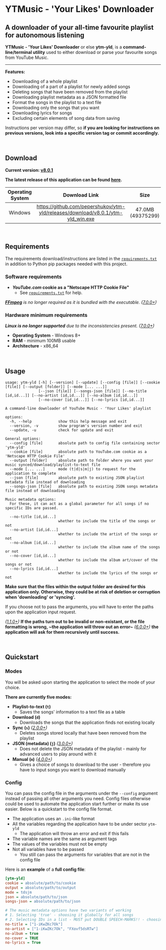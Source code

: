 # **YTMusic - 'Your Likes' Downloader**
## A downloader of your all-time favourite playlist for autonomous listening

**YTMusic - 'Your Likes' Downloader** or else **ytm-yld**, is a **command-line/terminal utility** used to either download or parse your favourite songs from YouTube Music.

***

**Features:**
- Downloading of a whole playlist
- Downloading of a part of a playlist for newly added songs
- Deleting songs that have been removed from the playlist
- Downloading playlist metadata as a JSON formatted file
- Format the songs in the playlist to a text file
- Downloading only the songs that you want
- Downloading lyrics for songs
- Excluding certain elements of song data from saving

Instructions per version may differ, so **if you are looking for instructions on previous versions, look into a specific version tag or commit accordingly.**

&nbsp;

## Download

**Current version: [v8.0.1](https://github.com/pepershukov/ytm-yld/releases/tag/v8.0.1)**

**The latest release of this application can be found [here](https://github.com/pepershukov/ytm-yld/releases/latest).**

| **Operating System** | **Download Link** | **Size** | **Hash - SHA216** |
|:---:|:---:|:---:|:---:|
| Windows | https://github.com/pepershukov/ytm-yld/releases/download/v8.0.1/ytm-yld_win.exe | 47.0MB (49375299) | 886E1DA5368AA457A3FE639FAA062DDFE8FE8CD2ECF75E344CCA7CFE7B30EE5B |

&nbsp;

## Requirements

The requirements download/instructions are listed in the [`requirements.txt`](https://github.com/pepershukov/ytm-yld/blob/main/requirements.txt) in addition to Python pip packages needed with this project.

### Software requirements
- ***YouTube.com* cookie as a "Netscape HTTP Cookie File"**
  - See [`requirements.txt`](https://raw.githubusercontent.com/pepershukov/ytm-yld/main/requirements.txt) for help.

_**[FFmpeg](https://ffmpeg.org/)** is no longer required as it is bundled with the executable._  _([7.0.0+](https://github.com/pepershukov/ytm-yld/releases/tag/v7.0.0))_

### Hardware minimum requirements
_**Linux is no longer supported** due to the inconsistencies present._ _([7.0.0+](https://github.com/pepershukov/ytm-yld/releases/tag/v7.0.0))_
- **Operating System** - Windows 8+
- **RAM** - minimum 100MB usable
- **Architecture** - x86_64

&nbsp;

## Usage

```
usage: ytm-yld [-h] [--version] [--update] [--config [file]] [--cookie [file]] [--output [folder]] [--mode [... ...]]
               [--json [file]] [--songs-json [file]] [--no-title [id,id...]] [--no-artist [id,id...]] [--no-album [id,id...]]
               [--no-cover [id,id...]] [--no-lyrics [id,id...]]

A command-line downloader of YouTube Music - 'Your Likes' playlist

options:
  -h, --help            show this help message and exit
  --version, -v         show program's version number and exit
  --update, -u          check for update and exit

General options:
  --config [file]       absolute path to config file containing sector 'ytm-yld'
  --cookie [file]       absolute path to YouTube.com cookie as a 'Netscape HTTP Cookie File'
  --output [folder]     absolute path to folder where you want your music synced/download/playlist-to-text file
  --mode [... ...]      mode (t|d|s|m|j) to request for the application to complete
  --json [file]         absolute path to existing JSON playlist metadata file instead of downloading
  --songs-json [file]   absolute path to existing JSON songs metadata file instead of downloading

Music metadata options:
  For these, it can act as a global parameter for all songs if no specific IDs are passed.

  --no-title [id,id...]
                        whether to include the title of the songs or not
  --no-artist [id,id...]
                        whether to include the artist of the songs or not
  --no-album [id,id...]
                        whether to include the album name of the songs or not
  --no-cover [id,id...]
                        whether to include the album art/cover of the songs or not
  --no-lyrics [id,id...]
                        whether to include the lyrics of the songs or not
```

**Make sure that the files within the output folder are desired for this application only. Otherwise, they could be at risk of deletion or corruption when 'downloading' or 'syncing'.**

If you choose not to pass the arguments, you will have to enter the paths upon the application input request.

_([1.1.0+](https://github.com/pepershukov/ytm-yld/releases/tag/v1.1.0))_ **If the paths turn out to be invalid or non-existant, or the file formatting is wrong, ~the application will throw out an error~** _([6.0.0+](https://github.com/pepershukov/ytm-yld/releases/tag/v6.0.0))_ **the application will ask for them recursively until success.**

&nbsp;

## Quickstart

### Modes
You will be asked upon starting the application to select the mode of your choice.

**There are currently five modes:**
- **Playlist-to-text (`t`)**
  - Saves the songs' information to a text file as a table
- **Download (`d`)**
  - Downloads the songs that the application finds not existing locally
- **Sync (`s`)** _([2.0.0+](https://github.com/pepershukov/ytm-yld/releases/tag/v2.0.0))_
  - Deletes songs stored locally that have been removed from the playlist
- **JSON (metadata) (`j`)** _([3.0.0+](https://github.com/pepershukov/ytm-yld/releases/tag/v3.0.0))_
  - Does not delete the JSON metadata of the playlist - mainly for advanced users to play around with it
- **Manual (`m`)** _([4.0.0+](https://github.com/pepershukov/ytm-yld/releases/tag/v4.0.0))_
  - Gives a choice of songs to download to the user - therefore you have to input songs you want to download manually

### Config
You can pass the config file in the arguments under the `--config` argument instead of passing all other arguments you need. Config files otherwise could be used to automate the application start further or make its use easier. Below is a quickstart to the config file format.

- The application uses an `.ini`-like format
- All the variables regarding the application have to be under sector `ytm-yld`
  - The application will throw an error and exit if this fails
- The variable names are the same as argument tags
- The values of the variables must not be empty
- Not all variables have to be passed
  - You still can pass the arguments for variables that are not in the config file

Here is an **example** of a **full config file**:
``` ini
[ytm-yld]
cookie = absolute/path/to/cookie
output = absolute/path/to/output
mode = tdsjm
json = absolute/path/to/json
songs-json = absolute/path/to/json

# The music metadata options have two variants of working
# 1. Selecting 'true' - shoosing it globally for all songs
# 2. Selecting IDs in a list - MUST put DOUBLE SPEECH-MARKS!! - choosing songs seperately 
no-title = ["1-iKwZKc7Ok"]
no-artist = ["1-iKwZKc7Ok", "FXovf5dsRTw"]
no-album = true
no-cover = TRUE
no-lyrics = True
```